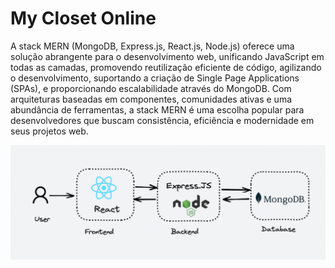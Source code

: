 # My Closet Online

A stack MERN (MongoDB, Express.js, React.js, Node.js) oferece uma solução abrangente para o desenvolvimento web, unificando JavaScript em todas as camadas, promovendo reutilização eficiente de código, agilizando o desenvolvimento, suportando a criação de Single Page Applications (SPAs), e proporcionando escalabilidade através do MongoDB. Com arquiteturas baseadas em componentes, comunidades ativas e uma abundância de ferramentas, a stack MERN é uma escolha popular para desenvolvedores que buscam consistência, eficiência e modernidade em seus projetos web.

![MERNSTACK](MERNFLOW.png)


